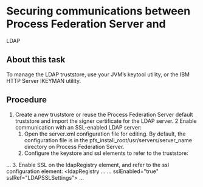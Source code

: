 # Securing communications between Process Federation Server and
LDAP

## About this task

To manage the LDAP truststore, use your JVM’s
keytool utility, or the IBM HTTP Server IKEYMAN utility.

## Procedure

1. Create a new truststore or reuse the Process Federation Server default
truststore and import the signer certificate for the LDAP server.
2 Enable communication with an SSL-enabled LDAP server:
    1. Open the server.xml configuration file for
editing.
By default, the configuration file is in the
pfs\_install\_root/usr/servers/server\_name directory on
Process Federation Server.
    2. Configure the keystore and ssl elements
to refer to the truststore: <ssl id="LDAPSSLSettings" keyStoreRef="defaultKeyStore" trustStoreRef="LDAPTrustStore" />

...
<keyStore id="LDAPTrustStore" 
  location="pfs\_install\_root/usr/servers/server\_name/LdapSSLKeyStore.jks"
          type="JKS" 
  password="password" />
    3. Enable SSL on the ldapRegistry element,
and refer to the ssl configuration element:
<ldapRegistry ...
              ...
              sslEnabled="true" 
              sslRef="LDAPSSLSettings">
              ... 
  <ldapRegistry/>